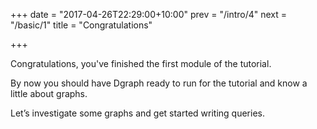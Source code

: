 +++
date = "2017-04-26T22:29:00+10:00"
prev = "/intro/4"
next = "/basic/1"
title = "Congratulations"

+++

Congratulations, you've finished the first module of the tutorial.

By now you should have Dgraph ready to run for the tutorial and know a little about graphs.

Let’s investigate some graphs and get started writing queries.
